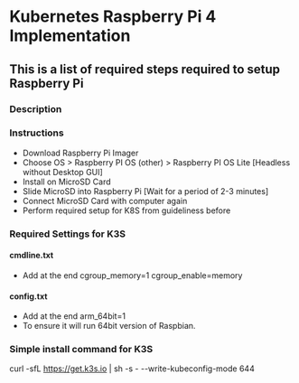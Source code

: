 # Kubernetes Raspberry Pi 4 Implementation

## This is a list of required steps required to setup Raspberry Pi

### Description



### Instructions

- Download Raspberry Pi Imager
- Choose OS > Raspberry PI OS (other) > Raspberry PI OS Lite [Headless without Desktop GUI]
- Install on MicroSD Card
- Slide MicroSD into Raspberry Pi [Wait for a period of 2-3 minutes]
- Connect MicroSD Card with computer again
- Perform required setup for K8S from guideliness before 


### Required Settings for K3S

#### cmdline.txt
- Add at the end   cgroup_memory=1 cgroup_enable=memory
#### config.txt
- Add at the end arm_64bit=1
- To ensure it will run 64bit version of Raspbian.

### Simple install command for K3S
curl -sfL https://get.k3s.io | sh -s - --write-kubeconfig-mode 644



